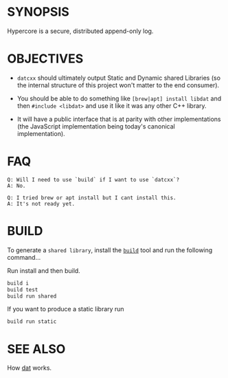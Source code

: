# SYNOPSIS
Hypercore is a secure, distributed append-only log.

# OBJECTIVES
- `datcxx` should ultimately output Static and Dynamic shared Libraries (so the
internal structure of this project won't matter to the end consumer).

- You should be able to do something like `[brew|apt] install libdat` and then
`#include <libdat>` and use it like it was any other C++ library.

- It will have a public interface that is at parity with other implementations
(the JavaScript implementation being today's canonical implementation).

# FAQ

```
Q: Will I need to use `build` if I want to use `datcxx`?
A: No.
```

```
Q: I tried brew or apt install but I cant install this.
A: It's not ready yet.
```

# BUILD
To generate a `shared library`, install the [`build`][0] tool and run the
following command...

Run install and then build.

```bash
build i
build test
build run shared
```

If you want to produce a static library run

```
build run static
```

# SEE ALSO
How [dat][1] works.

[0]:https://github.com/datcxx/build
[1]:https://datprotocol.github.io/how-dat-works/
